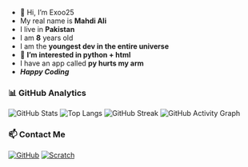 - 👋 Hi, I’m Exoo25
- My real name is **Mahdi Ali**
- I live in **Pakistan**
- I am **8** years old
- I am the **youngest dev in the entire universe**
- 👀 **I’m interested in python + html**
- I have an app called **py hurts my arm**
- ***Happy Coding***
### 📊 GitHub Analytics
![GitHub Stats](https://github-readme-stats.vercel.app/api?username=Exoo25&show_icons=true&theme=tokyonight)
![Top Langs](https://github-readme-stats.vercel.app/api/top-langs/?username=Exoo25&layout=compact&theme=tokyonight)
![GitHub Streak](https://streak-stats.demolab.com/?user=Exoo25&theme=tokyonight)
![GitHub Activity Graph](https://github-readme-activity-graph.vercel.app/graph?username=Exoo25&theme=tokyo-night)

### 📫 Contact Me
[![GitHub](https://img.shields.io/badge/GitHub-181717?style=for-the-badge&logo=github&logoColor=white)](https://github.com/Exoo25)
[![Scratch](https://img.shields.io/badge/Scratch-4D97FF?style=for-the-badge&logo=scratch&logoColor=white)](https://scratch.mit.edu/Exoo25)


<!---
Exoo25/Exoo25 is a ✨ special ✨ repository because its `README.md` (this file) appears on your GitHub profile.
You can click the Preview link to take a look at your changes.
--->
